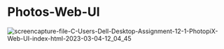 # Photos-Web-UI


![screencapture-file-C-Users-Dell-Desktop-Assignment-12-1-PhotopiX-Web-UI-index-html-2023-03-04-12_04_45](https://user-images.githubusercontent.com/120628111/222945591-3ad0c962-70b7-480b-b961-a99e5584ae29.png)
